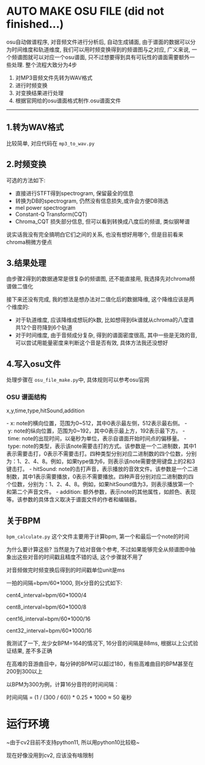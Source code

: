 # AUTO MAKE OSU FILE (did not finished...)

osu自动做谱程序, 对音频文件进行分析后, 自动生成铺面, 由于谱面的数据可以分为时间维度和轨道维度, 我们可以用时频变换得到的频谱图与之对应, 广义来说, 一个频谱图就可以对应一个osu谱面, 只不过想要得到具有可玩性的谱面需要额外一些处理. 整个流程大致分为4步

1. 对MP3音频文件先转为WAV格式
2. 进行时频变换
3. 对变换结果进行处理
4. 根据官网给的osu谱面格式制作.osu谱面文件

---

## 1.转为WAV格式

比较简单, 对应代码在 `mp3_to_wav.py`

## 2.时频变换

可选的方法如下:

* 直接进行STFT得到spectrogram, 保留最全的信息
* 转换为DB的spectrogram, 仍然没有信息损失,或许会方便DB筛选
* mel power spectrogram
* Constant-Q Transform(CQT)
* Chroma_CQT 损失部分信息, 但可以看到转换成八度后的频谱, 类似钢琴谱

说实话我没有完全搞明白它们之间的关系, 也没有想好用哪个, 但是目前看来chroma稍微方便点

## 3.结果处理

由步骤2得到的数据通常是很复杂的频谱图, 还不能直接用, 我选择先对chroma频谱做二值化

接下来还没有完成, 我的想法是想办法对二值化后的数据降维, 这个降维应该是两个维度的:

* 对于轨道维度, 应该降维成想玩的k数, 比如想得到6k谱就从chroma的八度谱共12个音符降到6个轨道
* 对于时间维度, 由于音频成分复杂, 得到的谱面密度很高, 其中一些是无效的音, 可以尝试用能量密度来判断这个音是否有效, 具体方法我还没想好

## 4.写入osu文件

处理步骤在 `osu_file_make.py`中, 具体规则可以参考osu官网

### OSU 谱面结构

x,y,time,type,hitSound,addition

- x: note的横向位置，范围为0\~512，其中0表示最左侧，512表示最右侧。
- y: note的纵向位置，范围为0\~192，其中0表示最上方，192表示最下方。
- time: note的出现时间，以毫秒为单位，表示自谱面开始时间点的偏移量。
- type: note的类型，表示该note需要击打的方式。该参数是一个二进制数，其中1表示需要击打，0表示不需要击打。四种类型分别对应二进制数的四个位数，分别为：1、2、4、8。例如，如果type值为6，则表示该note需要使用键盘上的2和3键击打。
- hitSound: note的击打声音，表示播放的音效文件。该参数是一个二进制数，其中1表示需要播放，0表示不需要播放。四种声音分别对应二进制数的四个位数，分别为：1、2、4、8。例如，如果hitSound值为3，则表示播放第一个和第二个声音文件。
- addition: 额外参数，表示note的其他属性，如颜色、表现等。该参数的具体含义取决于谱面文件的作者和编辑器。

## 关于BPM

`bpm_calculate.py` 这个文件主要用于计算bpm, 第一个和最后一个note的时间

为什么要计算这些? 当然是为了给对音做个参考, 不过如果能够完全从频谱图中抽象出这些对音的时间戳且精度不错的话, 这个步骤就不用了

对音频做完时频变换后得到的时间戳单位unit是ms

一拍的间隔=bpm/60*1000, 则x分音的公式如下:

cent4_interval=bpm/60*1000/4

cent8_interval=bpm/60*1000/8

cent16_interval=bpm/60*1000/16

cent32_interval=bpm/60*1000/16

我测试了一下, 龙少女BPM=164的情况下, 16分音的间隔是88ms, 根据以上公式验证结果, 差不多正确



在高难的音游曲目中，每分钟的BPM可以超过180，有些高难曲目的BPM甚至在200到300以上

以BPM为300为例，计算16分音符的时间间隔：

时间间隔 = (1 / (300 / 60)) * 0.25 * 1000 ≈ 50 毫秒



# 运行环境

~由于cv2目前不支持python11, 所以用python10比较稳~

现在好像没用到cv2, 应该没有啥限制

